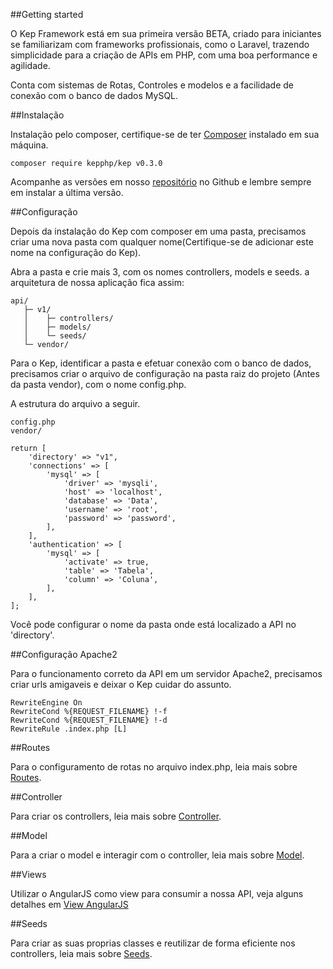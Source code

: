 ##Getting started

O Kep Framework está em sua primeira versão BETA, criado para iniciantes se familiarizam com frameworks profissionais, como o Laravel, trazendo simplicidade para a criação de APIs em PHP, com uma boa performance e agilidade.

Conta com sistemas de Rotas, Controles e modelos e a facilidade de conexão com o banco de dados MySQL.

##Instalação

Instalação pelo composer, certifique-se de ter [Composer](https://getcomposer.org/) instalado em sua máquina.

	composer require kepphp/kep v0.3.0

Acompanhe as versões em nosso [repositório](https://github.com/KepPHP/Kep/releases) no Github e lembre sempre em instalar a última versão.

##Configuração

Depois da instalação do Kep com composer em uma pasta, precisamos criar uma nova pasta com qualquer nome(Certifique-se de adicionar este nome na configuração do Kep).

Abra a pasta e crie mais 3, com os nomes controllers, models e seeds. a arquitetura de nossa aplicação fica assim:

	api/
       ├─ v1/
       │    ├─ controllers/
       │    ├─ models/
       │    └─ seeds/
       └─ vendor/

Para o Kep, identificar a pasta e efetuar conexão com o banco de dados, precisamos criar o arquivo de configuração na pasta raiz do projeto (Antes da pasta vendor), com o nome config.php.

A estrutura do arquivo a seguir.

	config.php
	vendor/

	return [
     	'directory' => "v1",
     	'connections' => [
         	'mysql' => [
             	'driver' => 'mysqli',
             	'host' => 'localhost',
             	'database' => 'Data',
             	'username' => 'root',
             	'password' => 'password',
         	],
     	],
     	'authentication' => [
         	'mysql' => [
             	'activate' => true,
             	'table' => 'Tabela',
             	'column' => 'Coluna',
         	],
     	],
	];

Você pode configurar o nome da pasta onde está localizado a API no 'directory'.

##Configuração Apache2

Para o funcionamento correto da API em um servidor Apache2, precisamos criar urls amigaveis e deixar o Kep cuidar do assunto.

	RewriteEngine On
	RewriteCond %{REQUEST_FILENAME} !-f
	RewriteCond %{REQUEST_FILENAME} !-d
	RewriteRule .index.php [L]

##Routes

Para o configuramento de rotas no arquivo index.php, leia mais sobre [Routes](/#/docs/routing).

##Controller

Para criar os controllers, leia mais sobre [Controller](/#/docs/controller).

##Model

Para a criar o model e interagir com o controller, leia mais sobre [Model](/#/docs/model).

##Views

Utilizar o AngularJS como view para consumir a nossa API, veja alguns detalhes em [View AngularJS](/#/docs/angularjs)

##Seeds

Para criar as suas proprias classes e reutilizar de forma eficiente nos controllers, leia mais sobre [Seeds](/#/docs/seeds).

